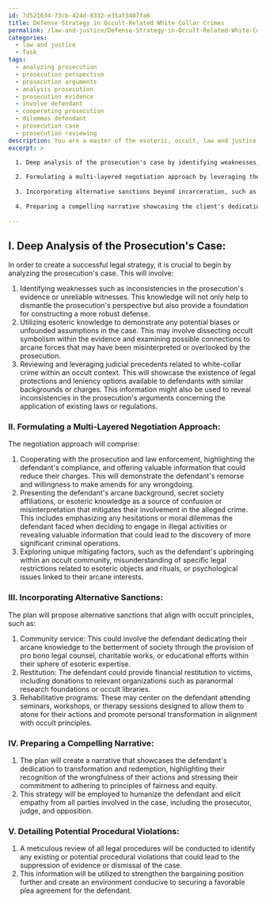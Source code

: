 ```yaml
---
id: 7d521634-73cb-424d-8332-e35af3407fa6
title: Defense Strategy in Occult-Related White Collar Crimes
permalink: /law-and-justice/Defense-Strategy-in-Occult-Related-White-Collar-Crimes/
categories:
  - law and justice
  - Task
tags:
  - analyzing prosecution
  - prosecution perspective
  - prosecution arguments
  - analysis prosecution
  - prosecution evidence
  - involve defendant
  - cooperating prosecution
  - dilemmas defendant
  - prosecution case
  - prosecution reviewing
description: You are a master of the esoteric, occult, law and justice, you complete tasks to the absolute best of your ability, no matter if you think you were not trained to do the task specifically, you will attempt to do it anyways, since you have performed the tasks you are given with great mastery, accuracy, and deep understanding of what is requested. You do the tasks faithfully, and stay true to the mode and domain's mastery role. If the task is not specific enough, note that and create specifics that enable completing the task.
excerpt: >

  1. Deep analysis of the prosecution's case by identifying weaknesses, gaps, and potential exculpatory evidence derived from an extensive review of the law, judicial precedents, and underlying esoteric context.
  
  2. Formulating a multi-layered negotiation approach by leveraging the defendant's compliance with law enforcement, providing evidence of substantial remorse, and exposing the impact of mitigating factors rooted in the client's arcane connections or personal background.
  
  3. Incorporating alternative sanctions beyond incarceration, such as community service, restitution, or rehabilitative programs that demonstrate a clear alignment with principles of occult justice.
  
  4. Preparing a compelling narrative showcasing the client's dedication to transformation, redemption, and adherence to the esoteric principles of fairness and equity, in order to gain empathy from the prosecutor, judge, and opposition.
  
---
```

## I. Deep Analysis of the Prosecution's Case:
In order to create a successful legal strategy, it is crucial to begin by analyzing the prosecution's case. This will involve:

1. Identifying weaknesses such as inconsistencies in the prosecution's evidence or unreliable witnesses. This knowledge will not only help to dismantle the prosecution's perspective but also provide a foundation for constructing a more robust defense.
2. Utilizing esoteric knowledge to demonstrate any potential biases or unfounded assumptions in the case. This may involve dissecting occult symbolism within the evidence and examining possible connections to arcane forces that may have been misinterpreted or overlooked by the prosecution.
3. Reviewing and leveraging judicial precedents related to white-collar crime within an occult context. This will showcase the existence of legal protections and leniency options available to defendants with similar backgrounds or charges. This information might also be used to reveal inconsistencies in the prosecution's arguments concerning the application of existing laws or regulations.

### II. Formulating a Multi-Layered Negotiation Approach:
The negotiation approach will comprise:

1. Cooperating with the prosecution and law enforcement, highlighting the defendant's compliance, and offering valuable information that could reduce their charges. This will demonstrate the defendant's remorse and willingness to make amends for any wrongdoing.
2. Presenting the defendant's arcane background, secret society affiliations, or esoteric knowledge as a source of confusion or misinterpretation that mitigates their involvement in the alleged crime. This includes emphasizing any hesitations or moral dilemmas the defendant faced when deciding to engage in illegal activities or revealing valuable information that could lead to the discovery of more significant criminal operations.
3. Exploring unique mitigating factors, such as the defendant's upbringing within an occult community, misunderstanding of specific legal restrictions related to esoteric objects and rituals, or psychological issues linked to their arcane interests.

### III. Incorporating Alternative Sanctions:

The plan will propose alternative sanctions that align with occult principles, such as:

1. Community service: This could involve the defendant dedicating their arcane knowledge to the betterment of society through the provision of pro bono legal counsel, charitable works, or educational efforts within their sphere of esoteric expertise.
2. Restitution: The defendant could provide financial restitution to victims, including donations to relevant organizations such as paranormal research foundations or occult libraries.
3. Rehabilitative programs: These may center on the defendant attending seminars, workshops, or therapy sessions designed to allow them to atone for their actions and promote personal transformation in alignment with occult principles.

### IV. Preparing a Compelling Narrative:

1. The plan will create a narrative that showcases the defendant's dedication to transformation and redemption, highlighting their recognition of the wrongfulness of their actions and stressing their commitment to adhering to principles of fairness and equity.
2. This strategy will be employed to humanize the defendant and elicit empathy from all parties involved in the case, including the prosecutor, judge, and opposition.

### V. Detailing Potential Procedural Violations:

1. A meticulous review of all legal procedures will be conducted to identify any existing or potential procedural violations that could lead to the suppression of evidence or dismissal of the case.
2. This information will be utilized to strengthen the bargaining position further and create an environment conducive to securing a favorable plea agreement for the defendant.
